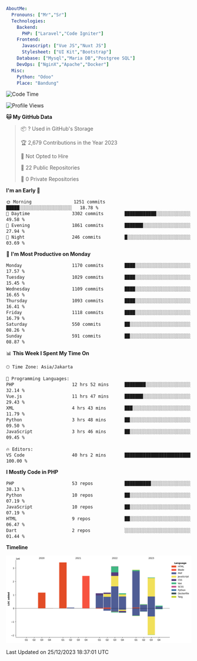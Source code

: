 ```yaml
AboutMe:
  Pronouns: ["Mr","Sr"]
  Technologies:
    Backend:
      PHP: ["Laravel","Code Igniter"]
    Frontend:
      Javascript: ["Vue JS","Nuxt JS"]
      Stylesheet: ["UI Kit","Bootstrap"]
    Database: ["Mysql","Maria DB","Postgree SQL"]
    DevOps: ["NginX","Apache","Docker"]
  Misc:
    Python: "Odoo"
    Place: "Bandung"
```

<!--START_SECTION:waka-->
![Code Time](http://img.shields.io/badge/Code%20Time-977%20hrs%2037%20mins-blue)

![Profile Views](http://img.shields.io/badge/Profile%20Views-3-blue)

**🐱 My GitHub Data** 

> 📦 ? Used in GitHub's Storage 
 > 
> 🏆 2,679 Contributions in the Year 2023
 > 
> 🚫 Not Opted to Hire
 > 
> 📜 22 Public Repositories 
 > 
> 🔑 0 Private Repositories 
 > 
**I'm an Early 🐤** 

```text
🌞 Morning                1251 commits        █████░░░░░░░░░░░░░░░░░░░░   18.78 % 
🌆 Daytime                3302 commits        ████████████░░░░░░░░░░░░░   49.58 % 
🌃 Evening                1861 commits        ███████░░░░░░░░░░░░░░░░░░   27.94 % 
🌙 Night                  246 commits         █░░░░░░░░░░░░░░░░░░░░░░░░   03.69 % 
```
📅 **I'm Most Productive on Monday** 

```text
Monday                   1170 commits        ████░░░░░░░░░░░░░░░░░░░░░   17.57 % 
Tuesday                  1029 commits        ████░░░░░░░░░░░░░░░░░░░░░   15.45 % 
Wednesday                1109 commits        ████░░░░░░░░░░░░░░░░░░░░░   16.65 % 
Thursday                 1093 commits        ████░░░░░░░░░░░░░░░░░░░░░   16.41 % 
Friday                   1118 commits        ████░░░░░░░░░░░░░░░░░░░░░   16.79 % 
Saturday                 550 commits         ██░░░░░░░░░░░░░░░░░░░░░░░   08.26 % 
Sunday                   591 commits         ██░░░░░░░░░░░░░░░░░░░░░░░   08.87 % 
```


📊 **This Week I Spent My Time On** 

```text
🕑︎ Time Zone: Asia/Jakarta

💬 Programming Languages: 
PHP                      12 hrs 52 mins      ████████░░░░░░░░░░░░░░░░░   32.14 % 
Vue.js                   11 hrs 47 mins      ███████░░░░░░░░░░░░░░░░░░   29.43 % 
XML                      4 hrs 43 mins       ███░░░░░░░░░░░░░░░░░░░░░░   11.79 % 
Python                   3 hrs 48 mins       ██░░░░░░░░░░░░░░░░░░░░░░░   09.50 % 
JavaScript               3 hrs 46 mins       ██░░░░░░░░░░░░░░░░░░░░░░░   09.45 % 

🔥 Editors: 
VS Code                  40 hrs 2 mins       █████████████████████████   100.00 % 
```

**I Mostly Code in PHP** 

```text
PHP                      53 repos            ██████████░░░░░░░░░░░░░░░   38.13 % 
Python                   10 repos            ██░░░░░░░░░░░░░░░░░░░░░░░   07.19 % 
JavaScript               10 repos            ██░░░░░░░░░░░░░░░░░░░░░░░   07.19 % 
HTML                     9 repos             ██░░░░░░░░░░░░░░░░░░░░░░░   06.47 % 
Dart                     2 repos             ░░░░░░░░░░░░░░░░░░░░░░░░░   01.44 % 
```



**Timeline**

![Lines of Code chart](https://raw.githubusercontent.com/vheins/vheins/main/assets/bar_graph.png)


 Last Updated on 25/12/2023 18:37:01 UTC
<!--END_SECTION:waka-->
